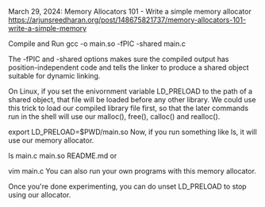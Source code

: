 March 29, 2024: Memory Allocators 101 - Write a simple memory allocator
https://arjunsreedharan.org/post/148675821737/memory-allocators-101-write-a-simple-memory

Compile and Run
gcc -o main.so -fPIC -shared main.c

The -fPIC and -shared options makes sure the compiled output has position-independent code and tells the linker to produce a shared object suitable for dynamic linking.

On Linux, if you set the enivornment variable LD_PRELOAD to the path of a shared object, that file will be loaded before any other library. We could use this trick to load our compiled library file first, so that the later commands run in the shell will use our malloc(), free(), calloc() and realloc().

export LD_PRELOAD=$PWD/main.so
Now, if you run something like ls, it will use our memory allocator.

ls
main.c		main.so		README.md
or

vim main.c
You can also run your own programs with this memory allocator.

Once you're done experimenting, you can do unset LD_PRELOAD to stop using our allocator.
